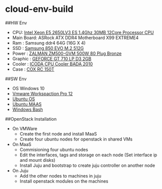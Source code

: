 # cloud-env-build


##HW Env
- CPU: [Intel Xeon E5 2650LV3 ES  1.4Ghz 30MB 12Core Processor CPU](http://www.ebay.com/itm/191890303730?_trksid=p2060353.m2749.l2649&ssPageName=STRK%3AMEBIDX%3AIT)
- Main Board: ASRock ATX DDR4 Motherboard X99 EXTREME4
- Ram : Samsung ddr4 64G (16G X 4)
- SSD : [Samsung 850 EVO M.2 512G](http://www.enuri.com/view/Detailmulti.jsp?modelno=12095372&cate=07131702&fb=1&porder=1&key=popular&factory=&search=YES&m_price=&spec=&sel_spec=&pagesize=30&page=1&keyword=samsung+850+evo+512&orgkeyword=samsung+850+evo+512&spec_name=&from=list)
- Power : [ZALMAN ZM500-GVM 500W 80 Plug Bronze](http://storefarm.naver.com/2store/products/347068737?NaPm=ct%3Dit01lla2%7Cci%3Dcheckout%7Ctr%3Dmyc%7Ctrx%3D%7Chk%3D886cff5a16aff5794d9064eefd50d1be2d9ef085)
- Graphic : [GEFORCE GT 710 LP D3 2GB](http://www.joyzen.co.kr/product/sInfo.html?fid=1&uid=42&Pnum=260642)
- Cooler : [ICODA CPU Cooler BADA 2010](http://itempage3.auction.co.kr/DetailView.aspx?ItemNo=B278254634&frm3=V2)
- Case : [COX RC 150T](http://shopping.naver.com/detail/detail.nhn?nv_mid=9105331134&cat_id=50001621&frm=NVSHATC&query=Cox+rc)


##SW Env
- OS Windows 10 
- [Vmware Workspaction Pro 12](https://my.vmware.com/web/vmware/info?slug=desktop_end_user_computing/vmware_workstation_pro/12_0#product_downloads)
- [Ubuntu OS](http://www.ubuntu.com/download/server/install-ubuntu-server)
- [Ubuntu MAAS](https://maas.ubuntu.com/docs/install.html)
- [Windows Bash](http://www.howtogeek.com/249966/how-to-install-and-use-the-linux-bash-shell-on-windows-10/)

##OpenStack Installation
- On VMWare 
  - Create the first node and install MaaS
  - Create four ubuntu nodes for openstack in shared VMs 
- On MaaS
  - Commisioning four ubuntu nodes
  - Edit the interfaces, tags and storage on each node (Set interface ip and mount disks)
  - Install Juju and bootstrap to create juju controller on another node 
- On Juju
  - Add the other nodes to machines in juju 
  - Install openstack modules on the machines
